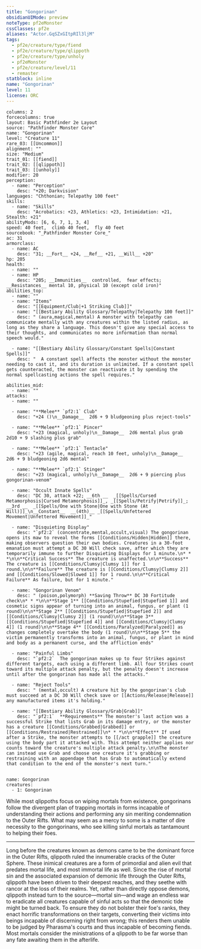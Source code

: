 ```yaml
---
title: "Gongorinan"
obsidianUIMode: preview
noteType: pf2eMonster
cssClasses: pf2e
aliases: "Actor.GqSZxGItpRIl3ljM" 
tags:
  - pf2e/creature/type/fiend
  - pf2e/creature/type/qlippoth
  - pf2e/creature/type/unholy
  - pf2eMonster
  - pf2e/creature/level/11
  - remaster
statblock: inline
name: "Gongorinan"
level: 11
license: ORC
---
```


```statblock
columns: 2
forcecolumns: true
layout: Basic Pathfinder 2e Layout
source: "Pathfinder Monster Core"
name: "Gongorinan"
level: "Creature 11"
rare_03: [[Uncommon]]
alignment: ""
size: "Medium"
trait_01: [[fiend]]
trait_02: [[qlippoth]]
trait_03: [[unholy]]
modifier: 20
perception:
  - name: "Perception"
    desc: "+20; Darkvision"
languages: "Chthonian; Telepathy 100 feet"
skills:
  - name: "Skills"
    desc: "Acrobatics: +23, Athletics: +23, Intimidation: +21, Stealth: +21"
abilityMods: [6, 6, 7, 1, 3, 4]
speed: 40 feet,  climb 40 feet,  fly 40 feet
sourcebook: "_Pathfinder Monster Core_"
ac: 31
armorclass:
  - name: AC
    desc: "31; __Fort__ +24, __Ref__ +21, __Will__ +20"
hp: 205
health:
  - name: ""
  - name: HP
    desc: "205; __Immunities__  controlled,  fear effects; __Resistances__ mental 10, physical 10 (except cold iron)"
abilities_top:
  - name: ""
  - name: "Items"
    desc: "[[Equipment/Club|+1 Striking Club]]"
  - name: "[[Bestiary Ability Glossary/Telepathy|Telepathy 100 feet]]"
    desc: " (aura,magical,mental) A monster with telepathy can communicate mentally with any creatures within the listed radius, as long as they share a language. This doesn't give any special access to their thoughts, and communicates no more information than normal speech would."

  - name: "[[Bestiary Ability Glossary/Constant Spells|Constant Spells]]"
    desc: "  A constant spell affects the monster without the monster needing to cast it, and its duration is unlimited. If a constant spell gets counteracted, the monster can reactivate it by spending the normal spellcasting actions the spell requires."

abilities_mid:
  - name: ""
attacks:
  - name: ""

  - name: "**Melee** `pf2:1` Club"
    desc: "+24 ()\n__Damage__  2d6 + 9 bludgeoning plus reject-tools"

  - name: "**Melee** `pf2:1` Pincer"
    desc: "+23 (magical, unholy)\n__Damage__  2d6 mental plus grab 2d10 + 9 slashing plus grab"

  - name: "**Melee** `pf2:1` Tentacle"
    desc: "+23 (agile, magical, reach 10 feet, unholy)\n__Damage__  2d6 + 9 bludgeoning 2d6 mental"

  - name: "**Melee** `pf2:1` Stinger"
    desc: "+23 (magical, unholy)\n__Damage__  2d6 + 9 piercing plus gongorinan-venom"

  - name: "Occult Innate Spells"
    desc: "DC 30, attack +22; __6th __  _[[Spells/Cursed Metamorphosis|Cursed Metamorphosis]]_, _[[Spells/Petrify|Petrify]]_; __3rd __  _[[Spells/One with Stone|One with Stone (At Will)]]_\n__Constant__  __(4th)__ _[[Spells/Unfettered Movement|Unfettered Movement]]_"

  - name: "Disquieting Display"
    desc: "`pf2:2` (concentrate,mental,occult,visual) The gongorinan opens its maw to reveal the forms [[Conditions/Hidden|Hidden]] there, making observers question their own bodies. Creatures in a 30-foot emanation must attempt a DC 30 Will check save, after which they are temporarily immune to further Disquieting Displays for 1 minute.\n* * *\n\n**Critical Success** The creature is unaffected.\n\n**Success** The creature is [[Conditions/Clumsy|Clumsy 1]] for 1 round.\n\n**Failure** The creature is [[Conditions/Clumsy|Clumsy 2]] and [[Conditions/Slowed|Slowed 1]] for 1 round.\n\n**Critical Failure** As failure, but for 1 minute."

  - name: "Gongorinan Venom"
    desc: " (poison,polymorph) **Saving Throw** DC 30 Fortitude check\n* * *\n\n**Stage 1** [[Conditions/Stupefied|Stupefied 1]] and cosmetic signs appear of turning into an animal, fungus, or plant (1 round)\n\n**Stage 2** [[Conditions/Stupefied|Stupefied 2]] and [[Conditions/Clumsy|Clumsy 2]] (1 round)\n\n**Stage 3** [[Conditions/Stupefied|Stupefied 4]] and [[Conditions/Clumsy|Clumsy 4]] (1 round)\n\n**Stage 4** [[Conditions/Paralyzed|Paralyzed]] as changes completely overtake the body (1 round)\n\n**Stage 5** the victim permanently transforms into an animal, fungus, or plant in mind and body as a permanent curse, and the affliction ends"

  - name: "Painful Limbs"
    desc: "`pf2:2`  The gongorinan makes up to four Strikes against different targets, each using a different limb. All four Strikes count toward its multiple attack penalty, but the penalty doesn't increase until after the gongorinan has made all the attacks."

  - name: "Reject Tools"
    desc: " (mental,occult) A creature hit by the gongorinan's club must succeed at a DC 30 Will check save or [[Actions/Release|Release]] any manufactured items it's holding."

  - name: "[[Bestiary Ability Glossary/Grab|Grab]]"
    desc: "`pf2:1`  **Requirements** The monster's last action was a successful Strike that lists Grab in its damage entry, or the monster has a creature [[Conditions/Grabbed|Grabbed]] or [[Conditions/Restrained|Restrained]]\n* * *\n\n**Effect** If used after a Strike, the monster attempts to [[/act grapple]] the creature using the body part it attacked with. This attempt neither applies nor counts toward the creature's multiple attack penalty.\n\nThe monster can instead use Grab and choose one creature it's grabbing or restraining with an appendage that has Grab to automatically extend that condition to the end of the monster's next turn."
 
```

```encounter-table
name: Gongorinan
creatures:
  - 1: Gongorinan
```



While most qlippoths focus on wiping mortals from existence, gongorinans follow the divergent plan of trapping mortals in forms incapable of understanding their actions and performing any sin meriting condemnation to the Outer Rifts. What may seem as a mercy to some is a matter of dire necessity to the gongorinans, who see killing sinful mortals as tantamount to helping their foes.

* * *

Long before the creatures known as demons came to be the dominant force in the Outer Rifts, qlippoth ruled the innumerable cracks of the Outer Sphere. These inimical creatures are a form of primordial and alien evil that predates mortal life, and most immortal life as well. Since the rise of mortal sin and the associated expansion of demonic life through the Outer Rifts, qlippoth have been driven to their deepest reaches, and they seethe with rancor at the loss of their realms. Yet, rather than directly oppose demons, qlippoth instead turn to the source—mortal sin—and wage an endless war to eradicate all creatures capable of sinful acts so that the demonic tide might be turned back. To ensure they do not bolster their foe's ranks, they enact horrific transformations on their targets, converting their victims into beings incapable of discerning right from wrong; this renders them unable to be judged by Pharasma's courts and thus incapable of becoming fiends. Most mortals consider the ministrations of a qlippoth to be far worse than any fate awaiting them in the afterlife.

